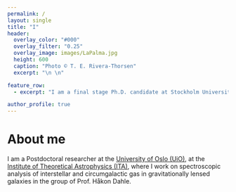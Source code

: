 ```yaml
---
permalink: / 
layout: single
title: "I"
header:
  overlay_color: "#000"
  overlay_filter: "0.25"
  overlay_image: images/LaPalma.jpg
  height: 600
  caption: "Photo © T. E. Rivera-Thorsen"
  excerpt: "\n \n"

feature_row:
  - excerpt: "I am a final stage Ph.D. candidate at Stockholm University, dept. of Astronomy."

author_profile: true
---
```



# About me

<!--![Me at the NOT](/images/MigVedNOT_crop.jpg){: .align-left}-->

I am a Postdoctoral researcher at the [University of Oslo
(UiO)](http://www.uio.no), at the [Institute of Theoretical Astrophysics (ITA)](http://www.astro.uio.no), where I work on spectroscopic analysis of interstellar and circumgalactic gas in gravitationally lensed galaxies in the group of Prof. Håkon Dahle. 

